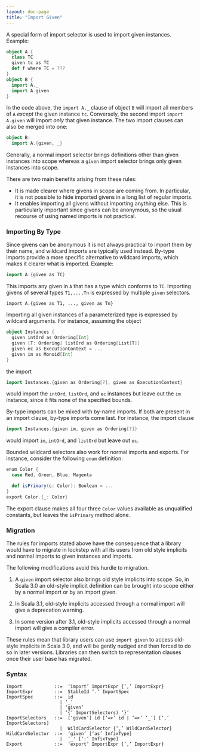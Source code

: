 ```yaml
---
layout: doc-page
title: "Import Given"
---
```


A special form of import selector is used to import given instances. Example:
```scala
object A {
  class TC
  given tc as TC
  def f where TC = ???
}
object B {
  import A._
  import A.given
}
```
In the code above, the `import A._` clause of object `B` will import all members
of `A` _except_ the given instance `tc`. Conversely, the second import `import A.given` will import _only_ that given instance.
The two import clauses can also be merged into one:
```scala
object B:
  import A.{given, _}
```

Generally, a normal import selector brings definitions other than given instances into scope whereas a `given` import selector brings only given instances into scope.

There are two main benefits arising from these rules:

 - It is made clearer where givens in scope are coming from.
   In particular, it is not possible to hide imported givens in a long list of regular imports.
 - It enables importing all givens
   without importing anything else. This is particularly important since givens
   can be anonymous, so the usual recourse of using named imports is not
   practical.

### Importing By Type

Since givens can be anonymous it is not always practical to import them by their name, and wildcard imports are typically used instead. By-type imports provide a more specific alternative to wildcard imports, which makes it clearer what is imported. Example:

```scala
import A.{given as TC}
```
This imports any given in `A` that has a type which conforms to `TC`. Importing givens of several types `T1,...,Tn`
is expressed by multiple `given` selectors.
```
import A.{given as T1, ..., given as Tn}
```
Importing all given instances of a parameterized type is expressed by wildcard arguments.
For instance, assuming the object
```scala
object Instances {
  given intOrd as Ordering[Int]
  given [T: Ordering] listOrd as Ordering[List[T]]
  given ec as ExecutionContext = ...
  given im as Monoid[Int]
}
```
the import
```scala
import Instances.{given as Ordering[?], given as ExecutionContext}
```
would import the `intOrd`, `listOrd`, and `ec` instances but leave out the `im` instance, since it fits none of the specified bounds.

By-type imports can be mixed with by-name imports. If both are present in an import clause, by-type imports come last. For instance, the import clause
```scala
import Instances.{given im, given as Ordering[?]}
```
would import `im`, `intOrd`, and `listOrd` but leave out `ec`.

Bounded wildcard selectors also work for normal imports and exports. For instance, consider the following `enum` definition:
```scala
enum Color {
  case Red, Green, Blue, Magenta

  def isPrimary(c: Color): Boolean = ...
}
export Color.{_: Color}
```
The export clause makes all four three `Color` values available as unqualified constants, but
leaves the `isPrimary` method alone.

### Migration

The rules for imports stated above have the consequence that a library
would have to migrate in lockstep with all its users from old style implicits and
normal imports to given instances and imports.

The following modifications avoid this hurdle to migration.

 1. A `given` import selector also brings old style implicits into scope. So, in Scala 3.0
    an old-style implicit definition can be brought into scope either by a normal import or by an import given.

 2. In Scala 3.1, old-style implicits accessed through a normal import
    will give a deprecation warning.

 3. In some version after 3.1, old-style implicits accessed through a normal import
    will give a compiler error.

These rules mean that library users can use `import given` to access old-style implicits in Scala 3.0,
and will be gently nudged and then forced to do so in later versions. Libraries can then switch to
representation clauses once their user base has migrated.

### Syntax

```
Import            ::=  ‘import’ ImportExpr {‘,’ ImportExpr}
ImportExpr        ::=  StableId ‘.’ ImportSpec
ImportSpec        ::=  id
                    | ‘_’
                    | ‘given’
                    | ‘{’ ImportSelectors) ‘}’
ImportSelectors   ::=  [‘given’] id [‘=>’ id | ‘=>’ ‘_’] [‘,’ ImportSelectors]
                    |  WildCardSelector {‘,’ WildCardSelector}
WildCardSelector  ::=  ‘given’ [‘as’ InfixType]
                    |  ‘_' [‘:’ InfixType]
Export            ::=  ‘export’ ImportExpr {‘,’ ImportExpr}
```
